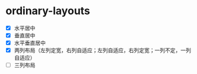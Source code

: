 # ordinary-layouts

- [x] 水平居中
- [x] 垂直居中
- [x] 水平垂直居中
- [x] 两列布局（左列定宽，右列自适应；左列自适应，右列定宽；一列不定，一列自适应）
- [ ] 三列布局